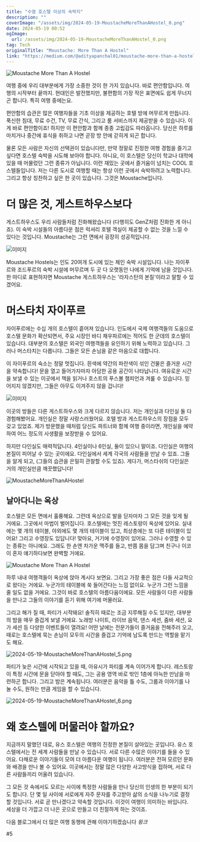 ```yaml
---
title: "수염 호스텔 이상의 숙박지"
description: ""
coverImage: "/assets/img/2024-05-19-MoustacheMoreThanAHostel_0.png"
date: 2024-05-19 00:52
ogImage: 
  url: /assets/img/2024-05-19-MoustacheMoreThanAHostel_0.png
tag: Tech
originalTitle: "Moustache: More Than A Hostel"
link: "https://medium.com/@adityapanchal01/moustache-more-than-a-hostel-92fc51d354b3"
---
```



![Moustache More Than A Hostel](/assets/img/2024-05-19-MoustacheMoreThanAHostel_0.png)

여행 중에 우리 대부분에게 가장 소중한 것이 한 가지 있습니다. 바로 편안함입니다. 여행의 시작부터 끝까지. 현대인은 발전했지만, 불편함의 가장 작은 표면에도 쉽게 무너지곤 합니다. 특히 여행 중에는요.

편안함의 습관은 많은 여행자들을 기초 이상을 제공하는 호텔 방에 머무르게 만듭니다. 푹신한 침대, 무료 수건, TV, 무료 간식, 그리고 룸 서비스까지 제공받을 수 있습니다. 이게 바로 편안함이죠! 하지만 이 편안함과 함께 종종 고립감도 따라옵니다. 당신은 하루를 마치거나 중간에 휴식을 취하고 나면 곧장 방 안에 갇히게 되곤 합니다.

물론 모든 사람은 자신의 선택권이 있습니다만, 만약 정말로 진정한 여행 경험을 즐기고 싶다면 호스텔 숙박을 시도해 보아야 합니다. 아니요, 이 호스텔은 당신이 학교나 대학에 있을 때 머물렀던 그런 종류가 아닙니다. 이런 재밌는 곳에서 즐거움이 넘치는 COOL 호스텔들입니다. 저는 다른 도시로 여행할 때는 항상 이런 곳에서 숙박하려고 노력합니다. 그리고 항상 칭찬하고 싶은 한 곳이 있습니다. 그것은 Moustache입니다.

<div class="content-ad"></div>

# 더 많은 것, 게스트하우스보다

게스트하우스도 우리 사람들처럼 진화해왔습니다 (다행히도 GenZ처럼 진화한 게 아니죠). 이 숙박 시설들의 아름다운 점은 럭셔리 호텔 객실이 제공할 수 없는 것을 느낄 수 있다는 것입니다. Moustache는 그런 면에서 굉장히 성공적입니다.

![이미지](/assets/img/2024-05-19-MoustacheMoreThanAHostel_1.png)

Moustache Hostels는 인도 20여개 도시에 있는 체인 숙박 시설입니다. 나는 자이푸르와 조드푸르의 숙박 시설에 머무르며 두 곳 다 오랫동안 나에게 기억에 남을 것입니다. 한 마디로 표현하자면 Moustache 게스트하우스는 '라자스탄의 본질'이라고 말할 수 있겠어요.

<div class="content-ad"></div>

# 머스타치 자이푸르

자이푸르에는 수십 개의 호스텔이 흩어져 있습니다. 인도에서 국제 여행객들의 도움으로 호스텔 문화가 확산되면서, 주요 시장인 바디 채우파르에는 적어도 한 군데의 호스텔이 있습니다. 대부분의 호스텔은 외국인 여행객들을 유인하기 위해 노력하고 있습니다. 그러나 머스타치는 다릅니다. 그들은 모든 손님을 같은 마음으로 대합니다.

이 자이푸르의 숙소는 정말 멋집니다. 흰색에 약간의 파란색이 섞인 건물은 즐거운 시간을 약속합니다! 문을 열고 들어가자마자 아담한 공용 공간이 나타납니다. 여유로운 시간을 보낼 수 있는 이곳에서 책을 읽거나 호스트의 푸스볼 챔피언과 겨룰 수 있습니다. 믿어지지 않겠지만, 그들은 아무도 이겨주지 않을 겁니다!

![이미지](/assets/img/2024-05-19-MoustacheMoreThanAHostel_2.png)

<div class="content-ad"></div>

이곳의 방들은 다른 게스트하우스와 크게 다르지 않습니다. 저는 개인실과 다인실 둘 다 경험해봤어요. 개인실은 정말 사랑스러웠어요. 호텔 방과 게스트하우스의 장점을 모두 갖고 있었죠. 제가 방문했을 때처럼 당신도 파트너와 함께 여행 중이라면, 개인실을 예약하여 어느 정도의 사생활을 보장받을 수 있어요.

하지만 다인실도 매력적답니다. 4인실이나 6인실, 둘이 있으니 말이죠. 다인실은 여행의 본질이 피어날 수 있는 곳이에요. 다인실에서 세계 각국의 사람들을 만날 수 있죠. 그들을 알게 되고, (그들의 습관을 은밀히 관찰할 수도 있죠). 게다가, 머스타쉬의 다인실은 거의 개인실만큼 깨끗했답니다!

![MoustacheMoreThanAHostel](/assets/img/2024-05-19-MoustacheMoreThanAHostel_3.png)

## 날아다니는 옥상

<div class="content-ad"></div>

호스텔은 모든 면에서 훌륭해요. 그런데 옥상으로 발을 딛자마자 그 모든 것을 잊게 될 거에요. 그곳에서 마법이 벌어집니다. 호스텔에는 멋진 레스토랑이 옥상에 있어요. 실내에는 몇 개의 테이블, 야외에도 몇 개의 테이블이 있고, 최상층에는 또 다른 테이블이 있어요! 그리고 수영장도 있답니다! 맞아요, 거기에 수영장이 있어요. 그러나 수영할 수 있는 종류는 아니에요. 그래도 한 손엔 차가운 맥주를 들고, 반쯤 몸을 담그며 친구나 이코이 혼자 얘기하다보면 완벽할 거에요.

![Moustache More Than A Hostel](/assets/img/2024-05-19-MoustacheMoreThanAHostel_4.png)

하루 내내 여행객들이 옥상에 앉아 계시다 보면요. 그리고 가장 좋은 점은 다들 사교적으로 왔다는 거에요. 누군가의 테이블에 쑥 들어간다는 느낌 없이요. 누군가 그런 느낌을 줄 일도 없을 거에요. 그것이 바로 호스텔의 아름다움이에요. 모든 사람들이 다른 사람들을 만나고 그들의 이야기를 듣기 위해 여기에 머물러요.

그리고 해가 질 때, 파티가 시작돼요! 솔직히 때로는 조금 지루해질 수도 있지만, 대부분의 밤을 매우 즐겁게 보낼 거에요. 노래방 나이트, 라이브 음악, 댄스 세션, 줌바 세션, 요가 세션 등 다양한 이벤트들이 열려요! 어떤 날에는 전문가들이 즐거움을 전해주러 오고, 때로는 호스텔에 묵는 손님이 모두의 시간을 즐겁고 기억에 남도록 만드는 역할을 맡기도 해요.

<div class="content-ad"></div>

![2024-05-19-MoustacheMoreThanAHostel_5.png](/assets/img/2024-05-19-MoustacheMoreThanAHostel_5.png)

파티가 늦은 시간에 시작되고 있을 때, 아유시가 파티를 계속 이어가게 합니다. 레스토랑이 특정 시간에 문을 닫아야 할 때도, 그는 공용 영역 바로 밖인 1층에 아늑한 만남을 마련하곤 합니다. 그리고 밤은 계속됩니다. 여러분은 음악을 틀 수도, 그룹과 이야기를 나눌 수도, 원하는 만큼 게임을 할 수 있습니다.

![2024-05-19-MoustacheMoreThanAHostel_6.png](/assets/img/2024-05-19-MoustacheMoreThanAHostel_6.png)

# 왜 호스텔에 머물러야 할까요?

<div class="content-ad"></div>

지금까지 말했던 대로, 유스 호스텔은 여행의 진정한 본질이 살아있는 곳입니다. 유스 호스텔에서는 전 세계 사람들을 만날 수 있습니다. 서로 다른 수많은 이야기를 들을 수 있어요. 다채로운 이야기들이 모여 더 아름다운 여행이 됩니다. 여러분은 전혀 모르던 문화와 배경을 만나 볼 수 있어요. 이곳에서는 정말 많은 다양한 사고방식을 접하며, 서로 다른 사람들끼리 어울려 있습니다.

그 모든 것 속에서도 모르는 사이에 특정한 사람들을 만나 당신의 인생의 한 부분이 되기도 합니다. 단 몇 일 사이에 서로에게 자주 문자를 주고받아 삶의 소식을 나누기로 결정할 것입니다. 서로 곧 만나겠다고 약속할 것입니다. 이것이 여행이 의미하는 바입니다. 세상을 더 가깝고 더 나은 곳으로 만들고 더 친절하게 하는 것이죠.

다음 블로그에서 더 많은 여행 동행에 관해 이야기하겠습니다 *윙크*

#5